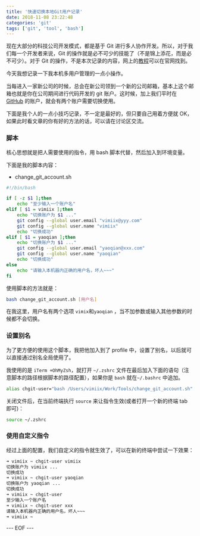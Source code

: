 ```yaml
---
title: '快速切换本地Git用户记录'
date: 2018-11-08 23:22:48
categories: 'git'
tags: ['git', 'tool', 'bash']
---
```


现在大部分的科技公司开发模式，都是基于 Git 进行多人协作开发。所以，对于我们每一个开发者来说，Git 的操作就是必不可少的技能了（不是锦上添花，而是必不可少）。对于 Git 的操作，不是本次记录的内容，网上的[教程](https://git-scm.com/book/zh/v1/%E8%B5%B7%E6%AD%A5-Git-%E5%9F%BA%E7%A1%80)可以在官网找到。

今天我想记录一下我本机多用户管理的一点小操作。

当每进入一家新公司的时候，总会在新公司领到一个新的公司邮箱，基本上这个邮箱也就是你在公司期间进行代码开发的 git 账户。这时候，加上我们平时在 [GitHub](https://github.com) 的账户，就会有两个账户需要切换使用。

下面是我个人的一点小技巧记录，不一定是最好的，但只要自己用着方便就 OK，如果此时看文章的你有好的方法的话，可以请在讨论区交流。

<!--more-->

### 脚本

核心思想就是把人需要使用的指令，用 bash 脚本代替，然后加入到环境变量。

下面是我的脚本内容：

- change_git_account.sh

```bash
#!/bin/bash

if [ -z $1 ];then
    echo "至少输入一个账户名"
elif [ $1 = vimiix ];then
    echo "切换账户为 $1 ..."
    git config --global user.email "vimiix@yyy.com"
    git config --global user.name "vimiix"
    echo "切换成功"
elif [ $1 = yaoqian ];then
    echo "切换账户为 $1 ..."
    git config --global user.email "yaoqian@xxx.com"
    git config --global user.name "yaoqian"
    echo "切换成功"
else
    echo "请输入本机器内正确的用户名，坏人~~~"
fi

```

使用脚本的方法就是：

```bash
bash change_git_account.sh [用户名]
```

在我这里，用户名有两个选项 `vimix`和`yaoqian` ，当不加参数或输入其他参数的时候都不会切换。

### 设置别名

为了更方便的使用这个脚本，我把他加入到了 profile 中，设置了别名，以后就可以直接通过别名全局使用了。

我使用的是 `iTerm +OhMyZsh`，就打开 `~/.zshrc` 文件在最后加入下面的语句（注意脚本的路径根据脚本的路径配置），如果你是 `bash` 就在`~/.bashrc` 中追加。

```bash
alias chgit-user="bash /Users/vimiix/Work/Tools/change_git_account.sh"
```

关闭文件后，在当前终端执行 `source` 来让指令生效(或者打开一个新的终端 tab 即可)：

```bash
source ~/.zshrc
```

### 使用自定义指令

经过上面的配置，我们自定义的指令就生效了，可以在新的终端中尝试一下效果：

```bash
➜ vimiix ~ chgit-user vimiix
切换账户为 vimiix ...
切换成功
➜ vimiix ~ chgit-user yaoqian
切换账户为 yaoqian ...
切换成功
➜ vimiix ~ chgit-user
至少输入一个账户名
➜ vimiix ~ chgit-user xxx
请输入本机器内正确的用户名，坏人~~~
➜ vimiix ~
```

--- EOF ---
